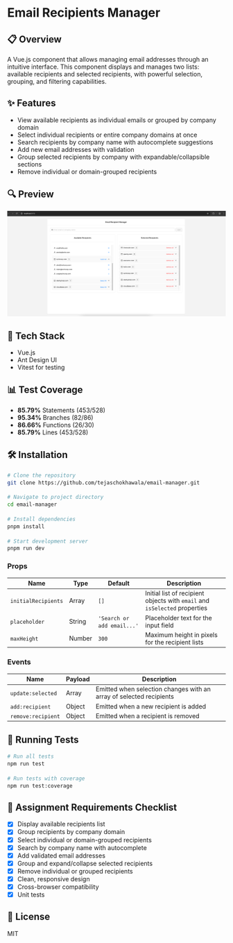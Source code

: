 # Email Recipients Manager

## 📋 Overview
A Vue.js component that allows managing email addresses through an intuitive interface. This component displays and manages two lists: available recipients and selected recipients, with powerful selection, grouping, and filtering capabilities.

## ✨ Features
- View available recipients as individual emails or grouped by company domain
- Select individual recipients or entire company domains at once
- Search recipients by company name with autocomplete suggestions
- Add new email addresses with validation
- Group selected recipients by company with expandable/collapsible sections
- Remove individual or domain-grouped recipients

## 🔍 Preview
![Email Recipients Manager Preview](./public/DEMO.png)

## 🚀 Tech Stack
- Vue.js
- Ant Design UI
- Vitest for testing

## 📊 Test Coverage
- **85.79%** Statements (453/528)
- **95.34%** Branches (82/86)
- **86.66%** Functions (26/30)
- **85.79%** Lines (453/528)

## 🛠️ Installation

```bash
# Clone the repository
git clone https://github.com/tejaschokhawala/email-manager.git

# Navigate to project directory
cd email-manager

# Install dependencies
pnpm install

# Start development server
pnpm run dev
```

### Props

| Name | Type | Default | Description |
|------|------|---------|-------------|
| `initialRecipients` | Array | `[]` | Initial list of recipient objects with `email` and `isSelected` properties |
| `placeholder` | String | `'Search or add email...'` | Placeholder text for the input field |
| `maxHeight` | Number | `300` | Maximum height in pixels for the recipient lists |

### Events

| Name | Payload | Description |
|------|---------|-------------|
| `update:selected` | Array | Emitted when selection changes with an array of selected recipients |
| `add:recipient` | Object | Emitted when a new recipient is added |
| `remove:recipient` | Object | Emitted when a recipient is removed |

## 🧪 Running Tests

```bash
# Run all tests
npm run test

# Run tests with coverage
npm run test:coverage
```

## 📝 Assignment Requirements Checklist
- [x] Display available recipients list
- [x] Group recipients by company domain
- [x] Select individual or domain-grouped recipients
- [x] Search by company name with autocomplete
- [x] Add validated email addresses
- [x] Group and expand/collapse selected recipients
- [x] Remove individual or grouped recipients
- [x] Clean, responsive design
- [x] Cross-browser compatibility
- [x] Unit tests

## 📄 License
MIT